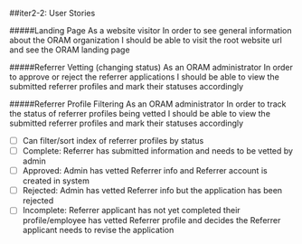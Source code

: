 ##iter2-2: User Stories

#####Landing Page
	As a website visitor 
	In order to see general information about the ORAM organization
	I should be able to visit the root website url and see the ORAM landing page

#####Referrer Vetting (changing status)
	As an ORAM administrator
	In order to approve or reject the referrer applications
	I should be able to view the submitted referrer profiles and mark their statuses accordingly


#####Referrer Profile Filtering
	As an ORAM administrator
	In order to track the status of referrer profiles being vetted
	I should be able to view the submitted referrer profiles and mark their statuses accordingly

- [ ] Can filter/sort index of referrer profiles by status
- [ ] Complete: Referrer has submitted information and needs to be vetted by admin
- [ ] Approved: Admin has vetted Referrer info and Referrer account is created in system
- [ ] Rejected: Admin has vetted Referrer info but the application has been rejected
- [ ] Incomplete: Referrer applicant has not yet completed their profile/employee has vetted Referrer profile and decides the Referrer applicant needs to revise the application
